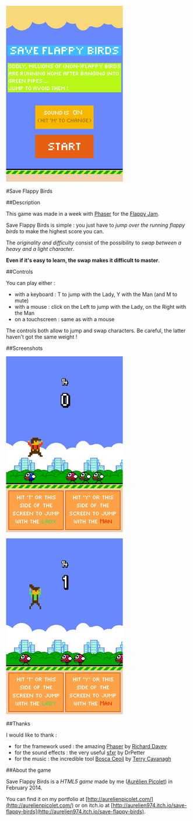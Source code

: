 ![Save Flappy Birds Screenshot Menu](screenshots/screenshot_save_flappy_birds_3.png)

#Save Flappy Birds

##Description

This game was made in a week with [Phaser](http://phaser.io/) for the [Flappy Jam](http://itch.io/jam/flappyjam).

Save Flappy Birds is simple : you just have to *jump over the running flappy birds* to make the highest score you can.

The *originality and difficulty* consist of the possibility to *swap between a heavy and a light character*.

**Even if it's easy to learn, the swap makes it difficult to master**.

##Controls

You can play either :
- with a keyboard : T to jump with the Lady, Y with the Man (and M to mute)
- with a mouse : click on the Left to jump with the Lady, on the Right with the Man
- on a touchscreen : same as with a mouse

The controls both allow to jump and swap characters. Be careful, the latter haven't got the same weight !

##Screenshots

![Save Flappy Birds Screenshot Man](screenshots/screenshot_save_flappy_birds_1.png)

![Save Flappy Birds Screenshot Lady](screenshots/screenshot_save_flappy_birds_2.png)

##Thanks

I would like to thank :
- for the framework used : the amazing [Phaser](http://phaser.io/) by [Richard Davey](https://twitter.com/photonstorm)
- for the sound effects : the very useful [sfxr](http://www.drpetter.se/project_sfxr.html) by DrPetter
- for the music : the incredible tool [Bosca Ceoil](http://distractionware.com/blog/2013/08/bosca-ceoil/) by [Terry Cavanagh](https://twitter.com/terrycavanagh)

##About the game

Save Flappy Birds is a *HTML5 game* made by me ([Aurélien Picolet](https://twitter.com/AurelienPicolet)) in February 2014.

You can find it on my portfolio at [http://aurelienpicolet.com/](http://aurelienpicolet.com/) or on itch.io at [http://aurelien974.itch.io/save-flappy-birds](http://aurelien974.itch.io/save-flappy-birds).



